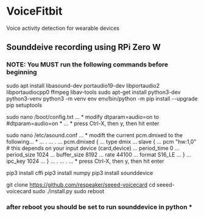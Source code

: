 # VoiceFitbit
Voice activity detection for wearable devices

## Sounddeive recording using RPi Zero W
### NOTE: You MUST run the following commands before beginning

sudo apt install libasound-dev portaudio19-dev libportaudio2 libportaudiocpp0 ffmpeg libav-tools
sudo apt-get install python3-dev python3-venv
python3 -m venv env
env/bin/python -m pip install --upgrade pip setuptools
 
sudo nano /boot/config.txt
... * modify dtparam=audio=on to #dtparam=audio=on *
... * press Ctrl-X, then y, then hit enter

sudo nano /etc/asound.conf
... * modift the current pcm.dmixed to the following... *
... .
... .
... pcm.dmixed {
...   type dmix
...   slave {
...       pcm "hw:1,0"  # this depends on your input device (card,device)
...       period_time 0
...       period_size 1024
...       buffer_size 8192
...       rate 44100
...       format S16_LE
...   }
...   ipc_key 1024
... } 
... .
... .
... * press Ctrl-X, then y, then hit enter
 
pip3 install cffi
pip3 install numpy
pip3 install sounddevice

git clone https://github.com/respeaker/seeed-voicecard
cd seeed-voicecard
sudo ./install.py
sudo reboot
 
### after reboot you should be set to run sounddevice in python *

